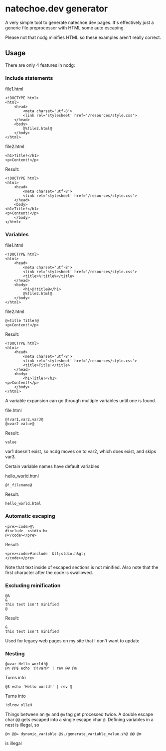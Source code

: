 # natechoe.dev generator

A very simple tool to generate natechoe.dev pages. It's effectively just a
generic file preprocessor with HTML some auto escaping.

Please not that ncdg minifies HTML so these examples aren't really correct.

## Usage

There are only 4 features in ncdg:

### Include statements

file1.html

```
<!DOCTYPE html>
<html>
	<head>
		<meta charset='utf-8'>
		<link rel='stylesheet' href='/resources/style.css'>
	</head>
	<body>
		@%file2.html@
	</body>
</html>
```

file2.html

```
<h1>Title!</h1>
<p>Content!</p>
```

Result:

```
<!DOCTYPE html>
<html>
	<head>
		<meta charset='utf-8'>
		<link rel='stylesheet' href='/resources/style.css'>
	</head>
	<body>
<h1>Title!</h1>
<p>Content!</p>
	</body>
</html>
```

### Variables

file1.html

```
<!DOCTYPE html>
<html>
	<head>
		<meta charset='utf-8'>
		<link rel='stylesheet' href='/resources/style.css'>
		<title>%!title%</title>
	</head>
	<body>
		<h1>@!title@</h1>
		@%file2.html@
	</body>
</html>
```

file2.html

```
@=title Title!@
<p>Content!</p>
```

Result:

```
<!DOCTYPE html>
<html>
	<head>
		<meta charset='utf-8'>
		<link rel='stylesheet' href='/resources/style.css'>
		<title>Title!</title>
	</head>
	<body>
		<h1>Title!</h1>
<p>Content!</p>
	</body>
</html>
```

A variable expansion can go through multiple variables until one is found.

file.html

```
@!var1,var2,var3@
@=var2 value@
```

Result:

```
value
```

var1 doesn't exist, so ncdg moves on to var2, which does exist, and skips var3.

Certain variable names have default variables

hello\_world.html

```
@!_filename@
```

Result:

```
hello_world.html
```

### Automatic escaping

```
<pre><code>@\
#include  <stdio.h>
@</code></pre>
```

Result:

```
<pre><code>#include  &lt;stdio.h&gt;
</code></pre>
```

Note that text inside of escaped sections is not minified. Also note that the
first character after the code is swallowed.

### Excluding minification

```
@&
&
this text isn't minified
@
```

Result:

```
&
this text isn't minified
```

Used for legacy web pages on my site that I don't want to update

### Nesting

```
@=var Hello world!@
@n @@$ echo '@!var@' | rev @@ @m
```

Turns into

```
@$ echo 'Hello world!' | rev @
```

Turns into

```
!dlrow olleH
```

Things between an `@n` and `@m` tag get processed twice. A double escape char `@@`
gets escaped into a single escape char `@`. Defining variables in a nest is
illegal, so

```
@n @@= dynamic_variable @$./generate_variable_value.sh@ @@ @m
```

is illegal
